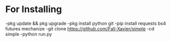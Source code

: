 # For Installing
-pkg update && pkg upgrade
-pkg install python git
-pip install requests bs4 futures mechanize
-git clone https://github.com/Fall-Xavier/simple
-cd simple
-python run.py
